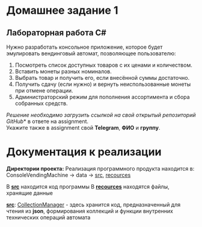 # Домашнее задание 1

## Лабораторная работа C#

Нужно разработать консольное приложение, которое будет эмулировать вендинговый автомат, позволяющее пользователю:

1. Посмотреть список доступных товаров с их ценами и количеством.  
2. Вставить монеты разных номиналов.  
3. Выбрать товар и получить его, если внесённой суммы достаточно.  
4. Получить сдачу (если нужно) и вернуть неиспользованные монеты при отмене операции.  
5. Администраторский режим для пополнения ассортимента и сбора собранных средств.  

*Решение необходимо загрузить ссылкой на свой открытый репозиторий GitHub** в ответе на assignment.  
Укажите также в assignment свой **Telegram**, **ФИО** и **группу**.

# Документация к реализации

**Директории проекта:**
Реализация программного продукта находится в:
ConsoleVendingMachine -> data -> [src](https://github.com/raf-me/ITMO/tree/main/FPIn/C%23/lab1/ConsoleVendingMachine/ConsoleVendingMachine/data/src/), [recources](https://github.com/raf-me/ITMO/tree/main/FPIn/C%23/lab1/ConsoleVendingMachine/ConsoleVendingMachine/data/recources)

В **[src](https://github.com/raf-me/ITMO/tree/main/FPIn/C%23/lab1/ConsoleVendingMachine/ConsoleVendingMachine/data/src/)** находится код программы
В **[recources](https://github.com/raf-me/ITMO/tree/main/FPIn/C%23/lab1/ConsoleVendingMachine/ConsoleVendingMachine/data/recources/)** находятся файлы, хранящие данные

**[src](https://github.com/raf-me/ITMO/tree/main/FPIn/C%23/lab1/ConsoleVendingMachine/ConsoleVendingMachine/data/src/)**: 
[CollectionManager](https://github.com/raf-me/ITMO/tree/main/FPIn/C%23/lab1/ConsoleVendingMachine/ConsoleVendingMachine/data/src/CollectionManager/) - здесь хранится код, предназначенный для
чтения из **json**, формирования коллекций и функции внутренних технических операций автомата
